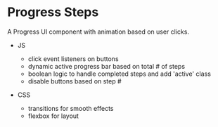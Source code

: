 # Progress Steps

A Progress UI component with animation based on user clicks.  



* JS
    * click event listeners on buttons
    * dynamic active progress bar based on total # of steps
    * boolean logic to handle completed steps and add 'active' class
    * disable buttons based on step #

* CSS
    * transitions for smooth effects
    * flexbox for layout
